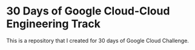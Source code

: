 # 30 Days of Google Cloud-Cloud Engineering Track
This is a repository that I created for 30 days of Google Cloud Challenge.



